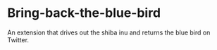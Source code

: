 # Bring-back-the-blue-bird
An extension that drives out the shiba inu and returns the blue bird on Twitter.
